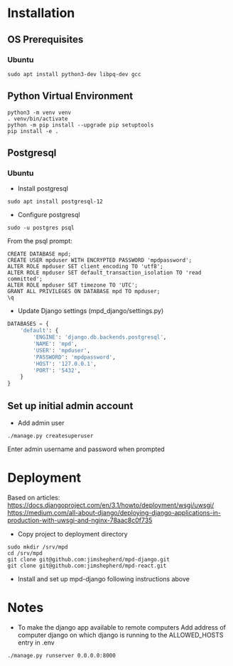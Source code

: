 

# Installation
## OS Prerequisites
### Ubuntu
```shell
sudo apt install python3-dev libpq-dev gcc
```
## Python Virtual Environment
```shell
python3 -m venv venv
. venv/bin/activate
python -m pip install --upgrade pip setuptools
pip install -e .
```
## Postgresql
### Ubuntu
* Install postgresql
```shell
sudo apt install postgresql-12
```
* Configure postgresql
```shell
sudo -u postgres psql
```
From the psql prompt:
```postgresql
CREATE DATABASE mpd;
CREATE USER mpduser WITH ENCRYPTED PASSWORD 'mpdpassword';
ALTER ROLE mpduser SET client_encoding TO 'utf8';
ALTER ROLE mpduser SET default_transaction_isolation TO 'read committed';
ALTER ROLE mpduser SET timezone TO 'UTC';
GRANT ALL PRIVILEGES ON DATABASE mpd TO mpduser;
\q
```
* Update Django settings (mpd_django/settings.py)
```python
DATABASES = {
    'default': {
        'ENGINE': 'django.db.backends.postgresql',
        'NAME': 'mpd',
        'USER': 'mpduser',
        'PASSWORD': 'mpdpassword',
        'HOST': '127.0.0.1',
        'PORT': '5432',
    }
}
```

## Set up initial admin account
* Add admin user
```shell
./manage.py createsuperuser
```
Enter admin username and password when prompted

# Deployment
Based on articles:
https://docs.djangoproject.com/en/3.1/howto/deployment/wsgi/uwsgi/
https://medium.com/all-about-django/deploying-django-applications-in-production-with-uwsgi-and-nginx-78aac8c0f735
* Copy project to deployment directory
```shell
sudo mkdir /srv/mpd
cd /srv/mpd
git clone git@github.com:jimshepherd/mpd-django.git
git clone git@github.com:jimshepherd/mpd-react.git
```
* Install and set up mpd-django following instructions above



# Notes
* To make the django app available to remote computers
Add address of computer django on which django is running to the ALLOWED_HOSTS entry in .env
```shell
./manage.py runserver 0.0.0.0:8000
```